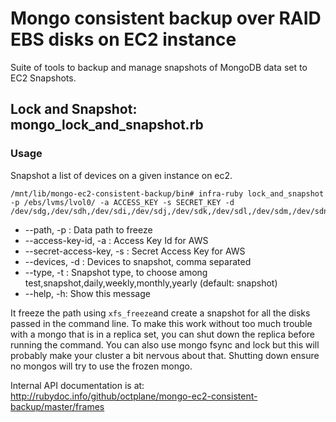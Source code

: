 # Mongo consistent backup over RAID EBS disks on EC2 instance

Suite of tools to backup and manage snapshots of MongoDB data set to EC2 Snapshots.

## Lock and Snapshot: mongo_lock_and_snapshot.rb

### Usage

Snapshot a list of devices on a given instance on ec2.

```shell
/mnt/lib/mongo-ec2-consistent-backup/bin# infra-ruby lock_and_snapshot -p /ebs/lvms/lvol0/ -a ACCESS_KEY -s SECRET_KEY -d /dev/sdg,/dev/sdh,/dev/sdi,/dev/sdj,/dev/sdk,/dev/sdl,/dev/sdm,/dev/sdn
```

* --path, -p :   Data path to freeze
* --access-key-id, -a :   Access Key Id for AWS
* --secret-access-key, -s :   Secret Access Key for AWS
* --devices, -d :   Devices to snapshot, comma separated
* --type, -t :   Snapshot type, to choose among test,snapshot,daily,weekly,monthly,yearly (default: snapshot)
* --help, -h:   Show this message

It freeze the path using ```xfs_freeze```and create a snapshot for all the disks passed in the command line. To make this work without too much trouble with a mongo that is in a replica set, you can shut down the replica before running the command. You can also use mongo fsync and lock but this will probably make your cluster a bit nervous about that. Shutting down ensure no mongos will try to use the frozen mongo.

Internal API documentation is at: http://rubydoc.info/github/octplane/mongo-ec2-consistent-backup/master/frames
